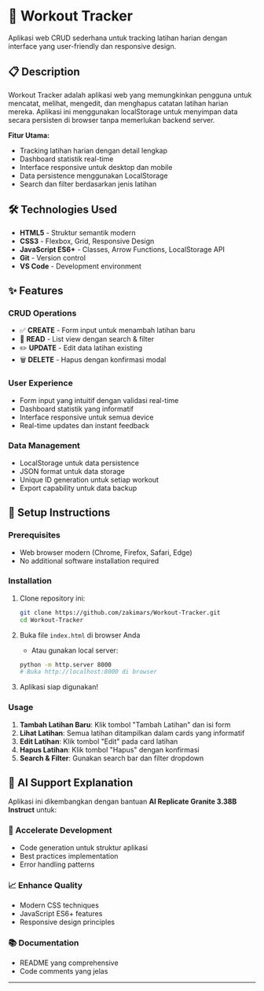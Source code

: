 # 💪 Workout Tracker

Aplikasi web CRUD sederhana untuk tracking latihan harian dengan interface yang user-friendly dan responsive design.

## 📋 Description

Workout Tracker adalah aplikasi web yang memungkinkan pengguna untuk mencatat, melihat, mengedit, dan menghapus catatan latihan harian mereka. Aplikasi ini menggunakan localStorage untuk menyimpan data secara persisten di browser tanpa memerlukan backend server.

**Fitur Utama:**
- Tracking latihan harian dengan detail lengkap
- Dashboard statistik real-time
- Interface responsive untuk desktop dan mobile
- Data persistence menggunakan LocalStorage
- Search dan filter berdasarkan jenis latihan

## 🛠️ Technologies Used

- **HTML5** - Struktur semantik modern
- **CSS3** - Flexbox, Grid, Responsive Design
- **JavaScript ES6+** - Classes, Arrow Functions, LocalStorage API
- **Git** - Version control
- **VS Code** - Development environment

## ✨ Features

### CRUD Operations
- ✅ **CREATE** - Form input untuk menambah latihan baru
- 📖 **READ** - List view dengan search & filter
- ✏️ **UPDATE** - Edit data latihan existing
- 🗑️ **DELETE** - Hapus dengan konfirmasi modal

### User Experience
- Form input yang intuitif dengan validasi real-time
- Dashboard statistik yang informatif
- Interface responsive untuk semua device
- Real-time updates dan instant feedback

### Data Management
- LocalStorage untuk data persistence
- JSON format untuk data storage
- Unique ID generation untuk setiap workout
- Export capability untuk data backup

## 🚀 Setup Instructions

### Prerequisites
- Web browser modern (Chrome, Firefox, Safari, Edge)
- No additional software installation required

### Installation
1. Clone repository ini:
   ```bash
   git clone https://github.com/zakimars/Workout-Tracker.git
   cd Workout-Tracker
   ```

2. Buka file `index.html` di browser Anda
   - Atau gunakan local server:
   ```bash
   python -m http.server 8000
   # Buka http://localhost:8000 di browser
   ```

3. Aplikasi siap digunakan!

### Usage
1. **Tambah Latihan Baru**: Klik tombol "Tambah Latihan" dan isi form
2. **Lihat Latihan**: Semua latihan ditampilkan dalam cards yang informatif
3. **Edit Latihan**: Klik tombol "Edit" pada card latihan
4. **Hapus Latihan**: Klik tombol "Hapus" dengan konfirmasi
5. **Search & Filter**: Gunakan search bar dan filter dropdown

## 🤖 AI Support Explanation

Aplikasi ini dikembangkan dengan bantuan **AI Replicate Granite 3.38B Instruct** untuk:

### 🚀 Accelerate Development
- Code generation untuk struktur aplikasi
- Best practices implementation
- Error handling patterns

### 📈 Enhance Quality
-  Modern CSS techniques
- JavaScript ES6+ features
- Responsive design principles

### 📚 Documentation
- README yang comprehensive
- Code comments yang jelas

---

